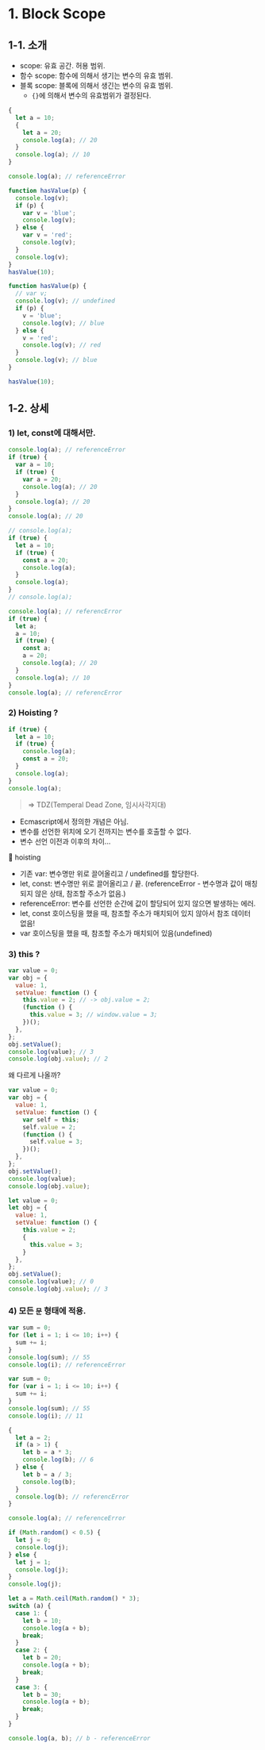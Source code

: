 # 1. Block Scope

## 1-1. 소개

- scope: 유효 공간. 허용 범위.
- 함수 scope: 함수에 의해서 생기는 변수의 유효 범위.
- 블록 scope: 블록에 의해서 생긴는 변수의 유효 범위.
  - `{}`에 의해서 변수의 유효범위가 결정된다.

```js
{
  let a = 10;
  {
    let a = 20;
    console.log(a); // 20
  }
  console.log(a); // 10
}

console.log(a); // referenceError
```

```js
function hasValue(p) {
  console.log(v);
  if (p) {
    var v = 'blue';
    console.log(v);
  } else {
    var v = 'red';
    console.log(v);
  }
  console.log(v);
}
hasValue(10);
```

```js
function hasValue(p) {
  // var v;
  console.log(v); // undefined
  if (p) {
    v = 'blue';
    console.log(v); // blue
  } else {
    v = 'red';
    console.log(v); // red
  }
  console.log(v); // blue
}

hasValue(10);
```

## 1-2. 상세

### 1) let, const에 대해서만.

```js
console.log(a); // referenceError
if (true) {
  var a = 10;
  if (true) {
    var a = 20;
    console.log(a); // 20
  }
  console.log(a); // 20
}
console.log(a); // 20
```

```js
// console.log(a);
if (true) {
  let a = 10;
  if (true) {
    const a = 20;
    console.log(a);
  }
  console.log(a);
}
// console.log(a);
```

```js
console.log(a); // referencError
if (true) {
  let a;
  a = 10;
  if (true) {
    const a;
    a = 20;
    console.log(a); // 20
  }
  console.log(a); // 10
}
console.log(a); // referencError
```

### 2) Hoisting ?

```js
if (true) {
  let a = 10;
  if (true) {
    console.log(a);
    const a = 20;
  }
  console.log(a);
}
console.log(a);
```

> => TDZ(Temperal Dead Zone, 임시사각지대)

- Ecmascript에서 정의한 개념은 아님.
- 변수를 선언한 위치에 오기 전까지는 변수를 호출할 수 없다.
- 변수 선언 이전과 이후의 차이...

🚨 hoisting

- 기존 var: 변수명만 위로 끌어올리고 / undefined를 할당한다.
- let, const: 변수명만 위로 끌어올리고 / 끝. (referenceError - 변수명과 값이 매칭되지 않은 상태, 참조할 주소가 없음.)
- referenceError: 변수를 선언한 순간에 값이 할당되어 있지 않으면 발생하는 에러.
- let, const 호이스팅을 했을 때, 참조할 주소가 매치되어 있지 않아서 참조 데이터 없음!
- var 호이스팅을 했을 때, 참조할 주소가 매치되어 있음(undefined)

### 3) this ?

```js
var value = 0;
var obj = {
  value: 1,
  setValue: function () {
    this.value = 2; // -> obj.value = 2;
    (function () {
      this.value = 3; // window.value = 3;
    })();
  },
};
obj.setValue();
console.log(value); // 3
console.log(obj.value); // 2
```

왜 다르게 나올까?

```js
var value = 0;
var obj = {
  value: 1,
  setValue: function () {
    var self = this;
    self.value = 2;
    (function () {
      self.value = 3;
    })();
  },
};
obj.setValue();
console.log(value);
console.log(obj.value);
```

```js
let value = 0;
let obj = {
  value: 1,
  setValue: function () {
    this.value = 2;
    {
      this.value = 3;
    }
  },
};
obj.setValue();
console.log(value); // 0
console.log(obj.value); // 3
```

### 4) 모든 `문` 형태에 적용.

```js
var sum = 0;
for (let i = 1; i <= 10; i++) {
  sum += i;
}
console.log(sum); // 55
console.log(i); // referenceError
```

```js
var sum = 0;
for (var i = 1; i <= 10; i++) {
  sum += i;
}
console.log(sum); // 55
console.log(i); // 11
```

```js
{
  let a = 2;
  if (a > 1) {
    let b = a * 3;
    console.log(b); // 6
  } else {
    let b = a / 3;
    console.log(b);
  }
  console.log(b); // referencError
}

console.log(a); // referenceError
```

```js
if (Math.random() < 0.5) {
  let j = 0;
  console.log(j);
} else {
  let j = 1;
  console.log(j);
}
console.log(j);
```

```js
let a = Math.ceil(Math.random() * 3);
switch (a) {
  case 1: {
    let b = 10;
    console.log(a + b);
    break;
  }
  case 2: {
    let b = 20;
    console.log(a + b);
    break;
  }
  case 3: {
    let b = 30;
    console.log(a + b);
    break;
  }
}

console.log(a, b); // b - referenceError
```
